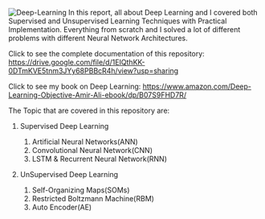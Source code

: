 ![Deep-Learning](https://pbs.twimg.com/media/FdVFk9tWIAcmd3m?format=jpg&name=medium)
In this report, all about Deep Learning and I covered both Supervised and Unsupervised Learning Techniques with Practical Implementation. Everything from scratch and I solved a lot of different problems with different Neural Network Architectures.

Click to see the complete documentation of this repository: <br>
https://drive.google.com/file/d/1EIQthKK-0DTmKVE5tnm3JYy68PBBcR4h/view?usp=sharing

Click to see my book on Deep Learning:
https://www.amazon.com/Deep-Learning-Objective-Amir-Ali-ebook/dp/B07S9FHD7R/

The Topic that are covered in this repository are: <br>
1. Supervised Deep Learning
    1. Artificial Neural Networks(ANN) 
    2. Convolutional Neural Network(CNN)
    3. LSTM & Recurrent Neural Network(RNN)
  
2. UnSupervised Deep Learning
    1. Self-Organizing Maps(SOMs)
    2. Restricted Boltzmann Machine(RBM)
    3. Auto Encoder(AE)

